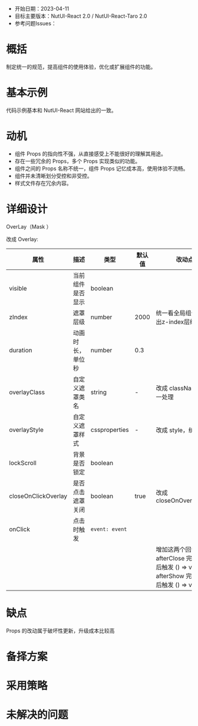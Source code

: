- 开始日期：2023-04-11
- 目标主要版本：NutUI-React 2.0 / NutUI-React-Taro 2.0
- 参考问题Issues：

# 概括

制定统一的规范，提高组件的使用体验，优化或扩展组件的功能。


# 基本示例

代码示例基本和 NutUI-React 网站给出的一致。


# 动机

- 组件 Props 的指向性不强，从直接感受上不能很好的理解其用途。
- 存在一些冗余的 Props，多个 Props 实现类似的功能。
- 组件之间的 Props 名称不统一，组件 Props 记忆成本高，使用体验不流畅。
- 组件并未清晰划分受控和非受控。
- 样式文件存在冗余内容。


# 详细设计


OverLay（Mask ）


改成 Overlay:

| 属性 | 描述 | 类型 | 默认值 | 改动点 |
| --- | --- | --- | --- | --- |
| visible | 当前组件是否显示 | boolean |  |  |
| zIndex | 遮罩层级 | number | 2000 | 统一看全局组件，给出z-index层级关系。 |
| duration | 动画时长，单位秒 | number | 0.3 |  |
| overlayClass | 自定义遮罩类名 | string | - | 改成 className，统一处理 |
| overlayStyle | 自定义遮罩样式 | cssproperties | - | 改成 style，统一处理 |
| lockScroll | 背景是否锁定 | boolean |  |  |
| closeOnClickOverlay | 是否点击遮罩关闭 | boolean | true | 改成 closeOnOverlayClick |
| onClick | 点击时触发 | `event: event` |  |  |
|  |  |  |  | 增加这两个回调处理  afterClose 完全关闭后触发 () => void -  afterShow 完全展示后触发 () => void - |


# 缺点

Props 的改动属于破坏性更新，升级成本比较高

# 备择方案


# 采用策略


# 未解决的问题

